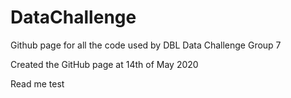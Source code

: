 # DataChallenge
Github page for all the code used by DBL Data Challenge Group 7

Created the GitHub page at 14th of May 2020

Read me test
